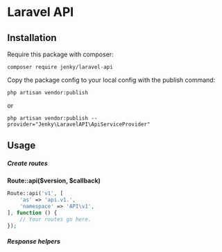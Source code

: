 # Laravel API

## Installation
Require this package with composer:

```
composer require jenky/laravel-api
```

Copy the package config to your local config with the publish command:

```
php artisan vendor:publish
```
or
```
php artisan vendor:publish --provider="Jenky\LaravelAPI\ApiServiceProvider"
```

## Usage
##### Create routes

**Route::api($version, $callback)**

```php
Route::api('v1', [
    'as' => 'api.v1.',
    'namespace' => 'API\v1',
], function () {
    // Your routes go here.
});
```

##### Response helpers
